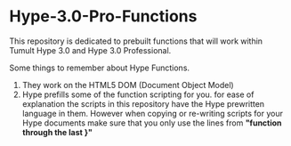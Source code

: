 # Hype-3.0-Pro-Functions
This repository is dedicated to prebuilt functions that will work within Tumult Hype 3.0 and Hype 3.0 Professional.

Some things to remember about Hype Functions.

1. They work on the HTML5 DOM (Document Object Model)
2. Hype prefills some of the function scripting for you. for ease of explanation the scripts in this repository have the Hype prewritten    language in them.
However when copying or re-writing scripts for your Hype documents make sure that you only use the lines from **"function through the last }"**
